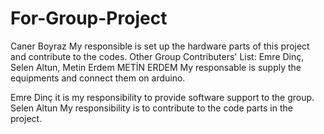 # For-Group-Project

Caner Boyraz 
My responsible is set up the hardware parts of this project and contribute to the codes.
Other Group Contributers' List: Emre Dinç, Selen Altun, Metin Erdem
METİN ERDEM
My responsable is supply the equipments and connect them on arduino. 

Emre Dinç
it is my responsibility to provide software support to the group.
Selen Altun
My responsibility is to contribute to the code parts in the project.

